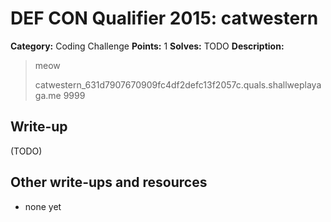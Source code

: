 # DEF CON Qualifier 2015: catwestern

**Category:** Coding Challenge
**Points:** 1
**Solves:** TODO
**Description:**

> meow
>
> catwestern_631d7907670909fc4df2defc13f2057c.quals.shallweplayaga.me 9999


## Write-up

(TODO)

## Other write-ups and resources

* none yet
